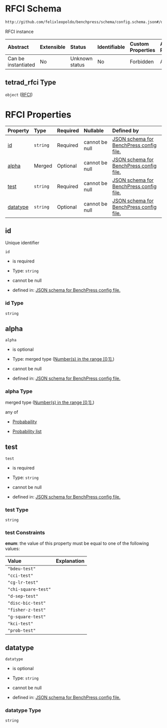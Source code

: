 # RFCI Schema

```txt
http://github.com/felixleopoldo/benchpress/schema/config.schema.json#/definitions/tetrad_rfci
```

RFCI instance

| Abstract            | Extensible | Status         | Identifiable | Custom Properties | Additional Properties | Access Restrictions | Defined In                                                                    |
| :------------------ | :--------- | :------------- | :----------- | :---------------- | :-------------------- | :------------------ | :---------------------------------------------------------------------------- |
| Can be instantiated | No         | Unknown status | No           | Forbidden         | Allowed               | none                | [config.schema.json*](../../../out/config.schema.json "open original schema") |

## tetrad_rfci Type

`object` ([RFCI](config-definitions-rfci.md))

# RFCI Properties

| Property              | Type     | Required | Nullable       | Defined by                                                                                                                                                                                                    |
| :-------------------- | :------- | :------- | :------------- | :------------------------------------------------------------------------------------------------------------------------------------------------------------------------------------------------------------ |
| [id](#id)             | `string` | Required | cannot be null | [JSON schema for BenchPress config file.](config-definitions-rfci-properties-id.md "http://github.com/felixleopoldo/benchpress/schema/config.schema.json#/definitions/tetrad_rfci/properties/id")             |
| [alpha](#alpha)       | Merged   | Optional | cannot be null | [JSON schema for BenchPress config file.](config-definitions-numbers-in-the-range-01.md "http://github.com/felixleopoldo/benchpress/schema/config.schema.json#/definitions/tetrad_rfci/properties/alpha")     |
| [test](#test)         | `string` | Required | cannot be null | [JSON schema for BenchPress config file.](config-definitions-rfci-properties-test.md "http://github.com/felixleopoldo/benchpress/schema/config.schema.json#/definitions/tetrad_rfci/properties/test")         |
| [datatype](#datatype) | `string` | Optional | cannot be null | [JSON schema for BenchPress config file.](config-definitions-rfci-properties-datatype.md "http://github.com/felixleopoldo/benchpress/schema/config.schema.json#/definitions/tetrad_rfci/properties/datatype") |

## id

Unique identifier

`id`

*   is required

*   Type: `string`

*   cannot be null

*   defined in: [JSON schema for BenchPress config file.](config-definitions-rfci-properties-id.md "http://github.com/felixleopoldo/benchpress/schema/config.schema.json#/definitions/tetrad_rfci/properties/id")

### id Type

`string`

## alpha



`alpha`

*   is optional

*   Type: merged type ([Number(s) in the range \[0,1\].](config-definitions-numbers-in-the-range-01.md))

*   cannot be null

*   defined in: [JSON schema for BenchPress config file.](config-definitions-numbers-in-the-range-01.md "http://github.com/felixleopoldo/benchpress/schema/config.schema.json#/definitions/tetrad_rfci/properties/alpha")

### alpha Type

merged type ([Number(s) in the range \[0,1\].](config-definitions-numbers-in-the-range-01.md))

any of

*   [Probabaility](config-definitions-probabaility.md "check type definition")

*   [Probability list](config-definitions-numbers-in-the-range-01-anyof-probability-list.md "check type definition")

## test



`test`

*   is required

*   Type: `string`

*   cannot be null

*   defined in: [JSON schema for BenchPress config file.](config-definitions-rfci-properties-test.md "http://github.com/felixleopoldo/benchpress/schema/config.schema.json#/definitions/tetrad_rfci/properties/test")

### test Type

`string`

### test Constraints

**enum**: the value of this property must be equal to one of the following values:

| Value               | Explanation |
| :------------------ | :---------- |
| `"bdeu-test"`       |             |
| `"cci-test"`        |             |
| `"cg-lr-test"`      |             |
| `"chi-square-test"` |             |
| `"d-sep-test"`      |             |
| `"disc-bic-test"`   |             |
| `"fisher-z-test"`   |             |
| `"g-square-test"`   |             |
| `"kci-test"`        |             |
| `"prob-test"`       |             |

## datatype



`datatype`

*   is optional

*   Type: `string`

*   cannot be null

*   defined in: [JSON schema for BenchPress config file.](config-definitions-rfci-properties-datatype.md "http://github.com/felixleopoldo/benchpress/schema/config.schema.json#/definitions/tetrad_rfci/properties/datatype")

### datatype Type

`string`
